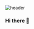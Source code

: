 ![header](https://capsule-render.vercel.app/api?type=waving&color=auto&height=300&section=header&text=Welcome%20&fontSize=90)

### Hi there 👋
